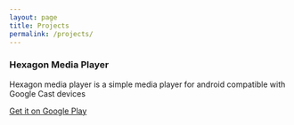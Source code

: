 ```yaml
---
layout: page
title: Projects
permalink: /projects/
---
```


### Hexagon Media Player
Hexagon media player is a simple media player for android 
compatible with Google Cast devices

[Get it on Google Play](https://play.google.com/store/apps/details?id=cf.charly1811.android.charlyvideoplayer)
